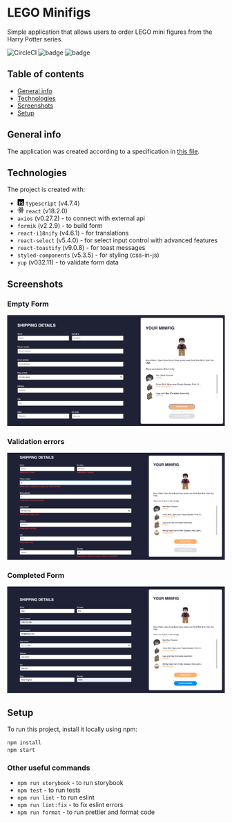 # LEGO Minifigs

Simple application that allows users to order LEGO mini figures from the Harry Potter series.

![CircleCI](https://circleci.com/gh/wikk2207/minifigs.svg?style=shield&circle-token=e39f21984751bb124683e98b8d9767b3cd1441ca)
![badge](https://img.shields.io/endpoint?url=https://gist.githubusercontent.com/wikk2207/0b893e77a446f764d9d9e90b7566647e/raw/lines-badge.json)
![badge](https://img.shields.io/endpoint?url=https://gist.githubusercontent.com/wikk2207/ff6b0a9c2533fb95012faa87fe9d4591/raw/44598f30f8b3b8e169dfdf74506a1921ff53e8b0/functions-badge.json)

## Table of contents
* [General info](#general-info)
* [Technologies](#technologies)
* [Screenshots](#screenshots)
* [Setup](#setup)

<a name="general-info"></a>
## General info

The application was created according to a specification in <a href="./frontend-minifigs.pdf">this file</a>.

<a name="technologies"></a>
## Technologies

The project is created with:
* <img src="./images/typescript.svg" width="15"></img> `typescript` (v4.7.4)
* <img src="./images/react.svg" width="15"></img> `react` (v18.2.0)
* `axios` (v0.27.2) - to connect with external api
* `formik` (v2.2.9) - to build form
* `react-i18nify` (v4.6.1) - for translations
* `react-select` (v5.4.0) - for select input control with advanced features
* `react-toastify` (v9.0.8) - for toast messages
* `styled-components` (v5.3.5) - for styling (css-in-js)
* `yup` (v032.11) - to validate form data

<a name="screenshots"></a>
## Screenshots

### Empty Form
<img src="./images/ss-empty-form.png"></img>

### Validation errors
<img src="./images/ss-errors.png"></img>

### Completed Form
<img src="./images/ss-completed-form.png"></img>

<a name="setup"></a>
## Setup

To run this project, install it locally using npm:

```bash
npm install
npm start
```

### Other useful commands

* `npm run storybook` - to run storybook
* `npm test` - to run tests
* `npm run lint` - to run eslint
* `npm run lint:fix` - to fix eslint errors
* `npm run format` - to run prettier and format code
